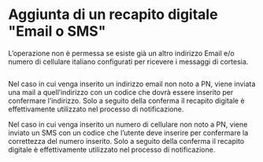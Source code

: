 # Aggiunta di un recapito digitale "Email o SMS"

L’operazione non è permessa se esiste già un altro indirizzo Email e/o numero di cellulare italiano configurati per ricevere i messaggi di cortesia.

<figure><img src="../../../../.gitbook/assets/Screenshot 2025-06-12 at 14.44.55.png" alt=""><figcaption></figcaption></figure>

Nel caso in cui venga inserito un indirizzo email non noto a PN, viene inviata una mail a quell’indirizzo con un codice che dovrà essere inserito per confermare l’indirizzo. Solo a seguito della conferma il recapito digitale è effettivamente utilizzato nel processo di notificazione.

Nel caso in cui venga inserito un numero di cellulare non noto a PN, viene inviato un SMS con un codice che l’utente deve inserire per confermare la correttezza del numero inserito. Solo a seguito della conferma il recapito digitale è effettivamente utilizzato nel processo di notificazione.
